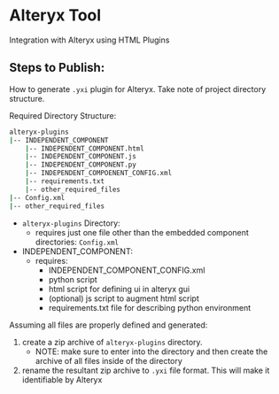 # Alteryx Tool
Integration with Alteryx using HTML Plugins

## Steps to Publish:
How to generate `.yxi` plugin for Alteryx. Take note of project directory structure.

Required Directory Structure:
```bash
alteryx-plugins
|-- INDEPENDENT_COMPONENT
    |-- INDEPENDENT_COMPONENT.html
    |-- INDEPENDENT_COMPONENT.js
    |-- INDEPENDENT_COMPONENT.py
    |-- INDEPENDENT_COMPOENENT_CONFIG.xml
    |-- requirements.txt
    |-- other_required_files
|-- Config.xml
|-- other_required_files
```

* `alteryx-plugins` Directory:
    - requires just one file other than the embedded component directories: `Config.xml`
* INDEPENDENT_COMPONENT:
    - requires:
        - INDEPENDENT_COMPONENT_CONFIG.xml
        - python script
        - html script for defining ui in alteryx gui
        - (optional) js script to augment html script
        - requirements.txt file for describing python environment

Assuming all files are properly defined and generated:
1. create a zip archive of `alteryx-plugins` directory.
    - NOTE: make sure to enter into the directory and then create the archive of all
    files inside of the directory
2. rename the resultant zip archive to `.yxi` file format. This will make it identifiable by Alteryx
